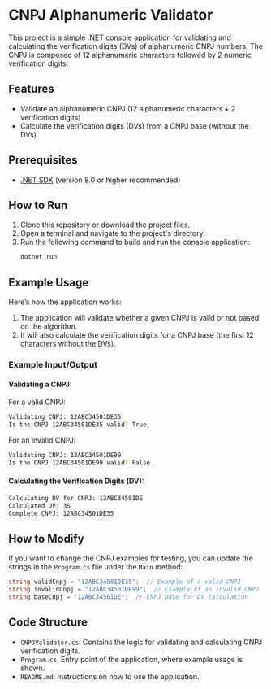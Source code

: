 
# CNPJ Alphanumeric Validator

This project is a simple .NET console application for validating and calculating the verification digits (DVs) of alphanumeric CNPJ numbers. The CNPJ is composed of 12 alphanumeric characters followed by 2 numeric verification digits.

## Features

- Validate an alphanumeric CNPJ (12 alphanumeric characters + 2 verification digits)
- Calculate the verification digits (DVs) from a CNPJ base (without the DVs)

## Prerequisites

- [.NET SDK](https://dotnet.microsoft.com/download) (version 8.0 or higher recommended)

## How to Run

1. Clone this repository or download the project files.
2. Open a terminal and navigate to the project's directory.
3. Run the following command to build and run the console application:
    ```bash
    dotnet run
    ```

## Example Usage

Here’s how the application works:

1. The application will validate whether a given CNPJ is valid or not based on the algorithm.
2. It will also calculate the verification digits for a CNPJ base (the first 12 characters without the DVs).

### Example Input/Output

#### Validating a CNPJ:

For a valid CNPJ:

```bash
Validating CNPJ: 12ABC34501DE35
Is the CNPJ 12ABC34501DE35 valid? True
```

For an invalid CNPJ:

```bash
Validating CNPJ: 12ABC34501DE99
Is the CNPJ 12ABC34501DE99 valid? False
```

#### Calculating the Verification Digits (DV):

```bash
Calculating DV for CNPJ: 12ABC34501DE
Calculated DV: 35
Complete CNPJ: 12ABC34501DE35
```

## How to Modify

If you want to change the CNPJ examples for testing, you can update the strings in the `Program.cs` file under the `Main` method:

```csharp
string validCnpj = "12ABC34501DE35";  // Example of a valid CNPJ
string invalidCnpj = "12ABC34501DE99";  // Example of an invalid CNPJ
string baseCnpj = "12ABC34501DE";  // CNPJ base for DV calculation
```

## Code Structure

- `CNPJValidator.cs`: Contains the logic for validating and calculating CNPJ verification digits.
- `Program.cs`: Entry point of the application, where example usage is shown.
- `README.md`: Instructions on how to use the application..
